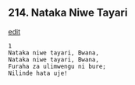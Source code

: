 ## 214. Nataka Niwe Tayari
[edit](https://docs.google.com/document/d/1RnCmEo0VXb5W50W_Evpr4D51DkbYZKV%2D/edit?mode=html)




    1
    Nataka niwe tayari, Bwana,
    Nataka niwe tayari, Bwana,
    Furaha za ulimwengu ni bure;
    Nilinde hata uje!



